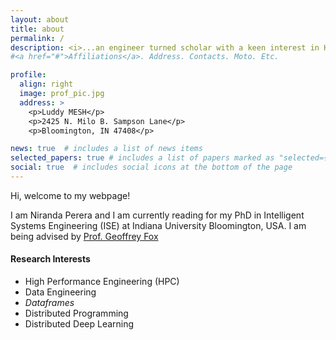 ```yaml
---
layout: about
title: about
permalink: /
description: <i>...an engineer turned scholar with a keen interest in HPC & Data Engineering</i>
#<a href="#">Affiliations</a>. Address. Contacts. Moto. Etc.

profile:
  align: right
  image: prof_pic.jpg
  address: >
    <p>Luddy MESH</p>
    <p>2425 N. Milo B. Sampson Lane</p>
    <p>Bloomington, IN 47408</p>

news: true  # includes a list of news items
selected_papers: true # includes a list of papers marked as "selected={true}"
social: true  # includes social icons at the bottom of the page
---
```


<!-- Write your biography here. Tell the world about yourself. Link to your favorite [subreddit](http://reddit.com){:target="\_blank"}. You can put a picture in, too. The code is already in, just name your picture `prof_pic.jpg` and put it in the `img/` folder.

Put your address / P.O. box / other info right below your picture. You can also disable any these elements by editing `profile` property of the YAML header of your `_pages/about.md`. Edit `_bibliography/papers.bib` and Jekyll will render your [publications page](/al-folio/publications/) automatically.

Link to your social media connections, too. This theme is set up to use [Font Awesome icons](http://fortawesome.github.io/Font-Awesome/){:target="\_blank"} and [Academicons](https://jpswalsh.github.io/academicons/){:target="\_blank"}, like the ones below. Add your Facebook, Twitter, LinkedIn, Google Scholar, or just disable all of them. -->

Hi, welcome to my webpage! 

I am Niranda Perera and I am currently reading for my PhD in Intelligent Systems Engineering (ISE) at Indiana University Bloomington, USA. I am being advised by [Prof. Geoffrey Fox](https://luddy.indiana.edu/contact/profile/?profile_id=203)


#### Research Interests

- High Performance Engineering (HPC)
- Data Engineering
- *Dataframes*
- Distributed Programming
- Distributed Deep Learning

<!-- #### Resume 

You can access my resume from [**here**](/assets/pdf/niranda_resume.pdf) -->